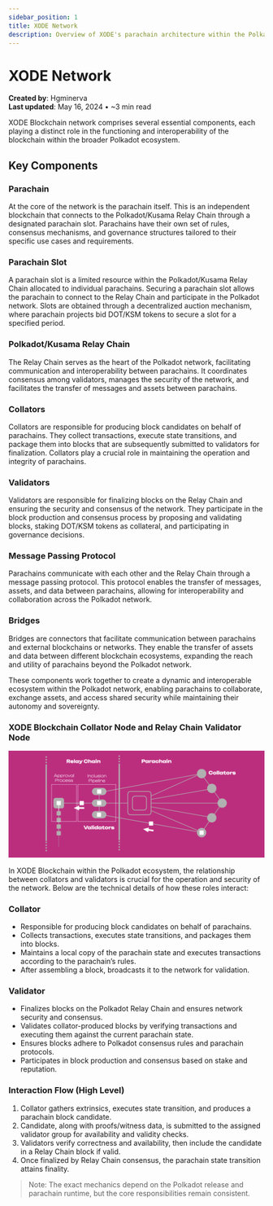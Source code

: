 ```yaml
---
sidebar_position: 1
title: XODE Network
description: Overview of XODE's parachain architecture within the Polkadot ecosystem
---
```


# XODE Network

**Created by**: Hgminerva  
**Last updated**: May 16, 2024 • ~3 min read

XODE Blockchain network comprises several essential components, each playing a distinct role in the functioning and interoperability of the blockchain within the broader Polkadot ecosystem.

## Key Components

### Parachain
At the core of the network is the parachain itself. This is an independent blockchain that connects to the Polkadot/Kusama Relay Chain through a designated parachain slot. Parachains have their own set of rules, consensus mechanisms, and governance structures tailored to their specific use cases and requirements.

### Parachain Slot
A parachain slot is a limited resource within the Polkadot/Kusama Relay Chain allocated to individual parachains. Securing a parachain slot allows the parachain to connect to the Relay Chain and participate in the Polkadot network. Slots are obtained through a decentralized auction mechanism, where parachain projects bid DOT/KSM tokens to secure a slot for a specified period.

### Polkadot/Kusama Relay Chain
The Relay Chain serves as the heart of the Polkadot network, facilitating communication and interoperability between parachains. It coordinates consensus among validators, manages the security of the network, and facilitates the transfer of messages and assets between parachains.

### Collators
Collators are responsible for producing block candidates on behalf of parachains. They collect transactions, execute state transitions, and package them into blocks that are subsequently submitted to validators for finalization. Collators play a crucial role in maintaining the operation and integrity of parachains.

### Validators
Validators are responsible for finalizing blocks on the Relay Chain and ensuring the security and consensus of the network. They participate in the block production and consensus process by proposing and validating blocks, staking DOT/KSM tokens as collateral, and participating in governance decisions.

### Message Passing Protocol
Parachains communicate with each other and the Relay Chain through a message passing protocol. This protocol enables the transfer of messages, assets, and data between parachains, allowing for interoperability and collaboration across the Polkadot network.

### Bridges
Bridges are connectors that facilitate communication between parachains and external blockchains or networks. They enable the transfer of assets and data between different blockchain ecosystems, expanding the reach and utility of parachains beyond the Polkadot network.

These components work together to create a dynamic and interoperable ecosystem within the Polkadot network, enabling parachains to collaborate, exchange assets, and access shared security while maintaining their autonomy and sovereignty.

### XODE Blockchain Collator Node and Relay Chain Validator Node

![Collator Node](./img/nework.png)

In XODE Blockchain within the Polkadot ecosystem, the relationship between collators and validators is crucial for the operation and security of the network. Below are the technical details of how these roles interact:

### Collator
- Responsible for producing block candidates on behalf of parachains.
- Collects transactions, executes state transitions, and packages them into blocks.
- Maintains a local copy of the parachain state and executes transactions according to the parachain’s rules.
- After assembling a block, broadcasts it to the network for validation.

### Validator
- Finalizes blocks on the Polkadot Relay Chain and ensures network security and consensus.
- Validates collator-produced blocks by verifying transactions and executing them against the current parachain state.
- Ensures blocks adhere to Polkadot consensus rules and parachain protocols.
- Participates in block production and consensus based on stake and reputation.

### Interaction Flow (High Level)
1. Collator gathers extrinsics, executes state transition, and produces a parachain block candidate.
2. Candidate, along with proofs/witness data, is submitted to the assigned validator group for availability and validity checks.
3. Validators verify correctness and availability, then include the candidate in a Relay Chain block if valid.
4. Once finalized by Relay Chain consensus, the parachain state transition attains finality.

> Note: The exact mechanics depend on the Polkadot release and parachain runtime, but the core responsibilities remain consistent.


